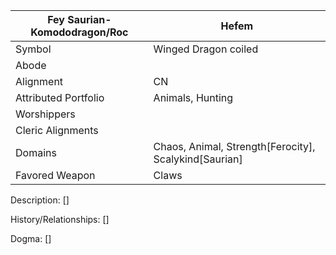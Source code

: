 | Fey Saurian-Komododragon/Roc | Hefem |
| --- | --- |
| Symbol | Winged Dragon coiled | 
| Abode |
| Alignment | CN | 
| Attributed Portfolio | Animals, Hunting | 
| Worshippers | 
| Cleric Alignments |
| Domains | Chaos, Animal, Strength[Ferocity], Scalykind[Saurian] |  
| Favored Weapon | Claws | 

Description: 
    []

History/Relationships:
    []
    
Dogma: 
    []